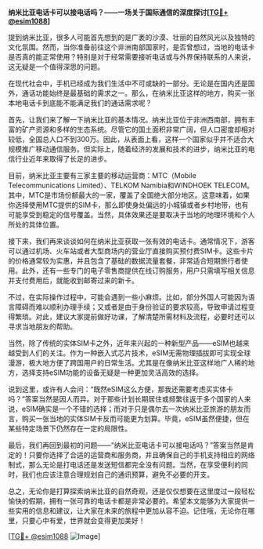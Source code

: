 **纳米比亚电话卡可以接电话吗？——一场关于国际通信的深度探讨[[TG💪+ @esim1088](https://t.me/s/esim1088)]**

提到纳米比亚，很多人可能首先想到的是广袤的沙漠、壮丽的自然风光以及独特的文化氛围。然而，当你准备前往这个非洲南部国家时，是否曾想过，当地的电话卡是否真的能正常使用？特别是对于经常需要接听电话或与外界保持联系的人来说，这无疑是一个值得深思的问题。

在现代社会中，手机已经成为我们生活中不可或缺的一部分。无论是在国内还是国外，通话功能始终是最基础的需求之一。那么，在纳米比亚这样的地方，购买一张本地电话卡到底能不能满足我们的通话需求呢？

首先，让我们来了解一下纳米比亚的基本情况。纳米比亚位于非洲西南部，拥有丰富的矿产资源和多样的生态系统。尽管它的国土面积非常广阔，但人口密度却相对较低，全国总人口不到300万。因此，从表面上看，这样一个国家似乎并不适合大规模推广移动通信服务。但实际上，随着经济的发展和技术的进步，纳米比亚的电信行业近年来取得了长足的进步。

目前，纳米比亚主要有三家主要的移动运营商：MTC（Mobile Telecommunications Limited）、TELKOM Namibia和WINDHOEK TELECOM。其中，MTC是市场份额最大的一家，覆盖了全国绝大部分地区。这意味着，如果你选择使用MTC提供的SIM卡，那么即使身处偏远的小城镇或者乡村地带，也有可能享受到稳定的信号覆盖。当然，具体效果还是要取决于当地的地理环境和个人所处的具体位置。

接下来，我们再来谈谈如何在纳米比亚获取一张有效的电话卡。通常情况下，游客可以通过机场、火车站或者大型商场内的营业厅直接购买预付费SIM卡。这些卡片的价格通常较为实惠，并且包含了基础的数据流量套餐，非常适合短期旅行者使用。此外，还有一些专门的电子零售商提供在线订购服务，用户只需填写相关信息并支付费用后，就能收到邮寄过来的新卡。

不过，在实际操作过程中，可能会遇到一些小麻烦。比如，部分外国人可能因为语言障碍而难以顺利办理手续；又或者是由于身份验证的要求较高，导致申请过程变得繁琐。对此，建议大家提前做好功课，了解清楚所需材料及流程，必要时还可以寻求当地朋友的帮助。

当然，除了传统的实体SIM卡之外，近年来兴起的一种新型产品——eSIM也越来越受到人们的关注。作为一种嵌入式芯片技术，eSIM无需物理插拔即可实现全球漫游，极大地方便了跨国用户的日常生活。尤其是在像纳米比亚这样地广人稀的地方，选择支持eSIM功能的设备无疑是一种更加灵活高效的选择。

说到这里，或许有人会问：“既然eSIM这么方便，那我还需要考虑买实体卡吗？”答案当然是因人而异。对于那些计划长期居住或频繁往返于多个国家的人来说，eSIM确实是一个不错的选择；而对于只是偶尔去一次纳米比亚旅游的朋友而言，购买一张当地的实体SIM卡反而可能更为划算。毕竟，eSIM虽然便捷，但在某些特定场景下仍然存在一定的局限性。

最后，我们再回到最初的问题——“纳米比亚电话卡可以接电话吗？”答案当然是肯定的！只要你选择了合适的运营商和服务商，并且确保自己的手机支持相应的网络制式，那么无论是打电话还是发送短信都完全没有问题。当然，在享受便利的同时，我们也应该注意合理规划自己的通讯预算，避免不必要的开支。

总之，无论你是打算探索纳米比亚的自然奇观，还是仅仅想要在这里度过一段轻松愉快的假期，拥有一张可靠的电话卡都是非常必要的。希望本文能够为大家提供一些实用的信息和建议，让大家在未来的旅程中更加从容不迫。记住哦，无论你在哪里，只要心中有爱，世界就会变得更加美好！

[[TG💪+ @esim1088](https://t.me/s/esim1088) ![Image](https://i.postimg.cc/4NQfJmqS/Snipaste-2025-05-13-00-14-12.png)]